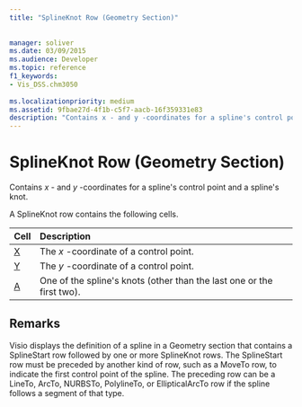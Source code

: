 ```yaml
---
title: "SplineKnot Row (Geometry Section)"
 
 
manager: soliver
ms.date: 03/09/2015
ms.audience: Developer
ms.topic: reference
f1_keywords:
- Vis_DSS.chm3050
 
ms.localizationpriority: medium
ms.assetid: 9fbae27d-4f1b-c5f7-aacb-16f359331e83
description: "Contains x - and y -coordinates for a spline's control point and a spline's knot."
---
```


# SplineKnot Row (Geometry Section)

Contains  *x*  - and  *y*  -coordinates for a spline's control point and a spline's knot. 
  
A SplineKnot row contains the following cells.
  
|**Cell**|**Description**|
|:-----|:-----|
|[X](x-cell-geometry-section.md) <br/> |The *x*  -coordinate of a control point.  <br/> |
|[Y](y-cell-geometry-section.md) <br/> |The *y*  -coordinate of a control point.  <br/> |
|[A](a-cell-geometry-section.md) <br/> |One of the spline's knots (other than the last one or the first two).  <br/> |
   
## Remarks

Visio displays the definition of a spline in a Geometry section that contains a SplineStart row followed by one or more SplineKnot rows. The SplineStart row must be preceded by another kind of row, such as a MoveTo row, to indicate the first control point of the spline. The preceding row can be a LineTo, ArcTo, NURBSTo, PolylineTo, or EllipticalArcTo row if the spline follows a segment of that type.
  

